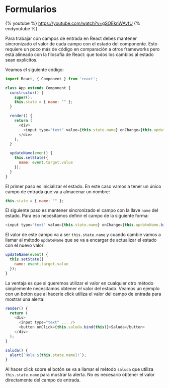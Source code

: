 # Formularios

{% youtube %} https://youtube.com/watch?v=gSOEknWAvfU {% endyoutube %}

 Para trabajar con campos de entrada en React debes mantener sincronizado el valor de cada campo con el estado del componente. Esto requiere un poco más de código en comparación a otros frameworks pero está alineado con la filosofía de React: que todos los cambios al estado sean explícitos.

Veamos el siguiente código:

```javascript
import React, { Component } from 'react';

class App extends Component {
  constructor() {
    super();
    this.state = { name: "" };
  }

  render() {
    return (
      <div>
        <input type="text" value={this.state.name} onChange={this.updateName.bind(this)} />
      </div>
    );
  }

  updateName(event) {
    this.setState({
      name: event.target.value
    });
  }
}
```

El primer paso es inicializar el estado. En este caso vamos a tener un único campo de entrada que va a almacenar un nombre:

```javascript
this.state = { name: "" };
```

El siguiente paso es mantener sincronizado el campo con la llave `name` del estado. Para eso necesitamos definir el campo de la siguiente forma:

```javascript
<input type="text" value={this.state.name} onChange={this.updateName.bind(this)} />
```

El valor de este campo va a ser `this.state.name` y cuando cambie vamos a llamar al método `updateName` que se va a encargar de actualizar el estado con el nuevo valor:

```javascript
updateName(event) {
  this.setState({
    name: event.target.value
  });
}
```

La ventaja es que si queremos utilizar el valor en cualquier otro método simplemente necesitamos obtener el valor del estado. Veamos un ejemplo con un botón que al hacerle click utiliza el valor del campo de entrada para mostrar una alerta:

```javascript
render() {
  return (
    <div>
      <input type="text" ... />
      <button onClick={this.saluda.bind(this)}>Saluda</button>
    </div>
  );
}

saluda() {
  alert(`Hola ${this.state.name}!`);
}
```

Al hacer click sobre el botón se va a llamar el método `saluda` que utiliza `this.state.name` para mostrar la alerta. No es necesario obtener el valor directamente del campo de entrada.

